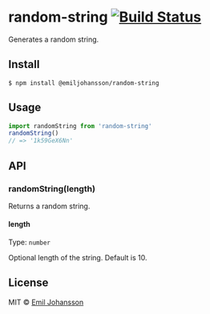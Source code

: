 # random-string [![Build Status](https://travis-ci.org/emiljohansson/random-string.svg?branch=master)](https://travis-ci.org/emiljohansson/random-string)

Generates a random string.

## Install

```
$ npm install @emiljohansson/random-string
```

## Usage

```js
import randomString from 'random-string'
randomString()
// => '1k59GeX6Nn'
```

## API

### randomString(length)

Returns a random string.

#### length

Type: `number`

Optional length of the string. Default is 10.

## License

MIT © [Emil Johansson](http://emiljohansson.dev)
